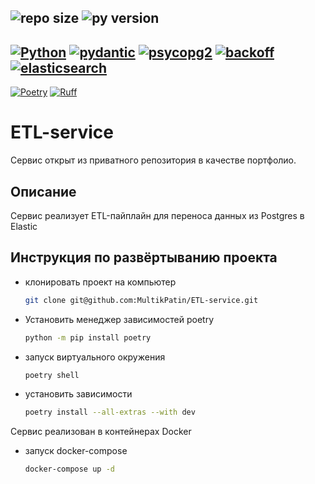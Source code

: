 ![repo size](https://img.shields.io/github/repo-size/foxygen-d/cat_charity_fund)
![py version](https://img.shields.io/pypi/pyversions/3)
-----
[![Python](https://img.shields.io/badge/Python-3.9|3.10|3.11-blue?style=flat&logo=python&logoColor=white)](https://www.python.org/)
[![pydantic](https://img.shields.io/badge/pydantic-2.6.3-blue?style=flat&logo=python&logoColor=white)](https://pypi.org/project/pydantic/2.6.3/)
[![psycopg2](https://img.shields.io/badge/psycopg2-2.9.9-blue?style=flat&logo=python&logoColor=white)](https://pypi.org/project/psycopg2/2.9.9/)
[![backoff](https://img.shields.io/badge/backoff-2.2.1-blue?style=flat&logo=python&logoColor=white)](https://pypi.org/project/backoff/2.2.1/)
[![elasticsearch](https://img.shields.io/badge/elasticsearch-8.12.1-blue?style=flat&logo=python&logoColor=white)](https://pypi.org/project/elasticsearch/8.12.1/)
---
[![Poetry](https://img.shields.io/badge/Poetry-used-green?style=flat&logo=python&logoColor=white)](https://pypi.org/project/poetry/)
[![Ruff](https://img.shields.io/badge/Ruff-used-green?style=flat&logo=python&logoColor=white)](https://pypi.org/project/ruff/)


# ETL-service

Сервис открыт из приватного репозитория в качестве портфолио.

## Описание

Сервис реализует ETL-пайплайн для переноса данных из Postgres в Elastic


## Инструкция по развёртыванию проекта

* клонировать проект на компьютер
    ```bash
    git clone git@github.com:MultikPatin/ETL-service.git
    ```
* Установить менеджер зависимостей poetry
    ```bash
    python -m pip install poetry
    ```
* запуск виртуального окружения
    ```bash
    poetry shell
    ```
* установить зависимости
    ```bash
    poetry install --all-extras --with dev
    ```
Сервис реализован в контейнерах Docker  

* запуск docker-compose
    ```bash
    docker-compose up -d
    ```
